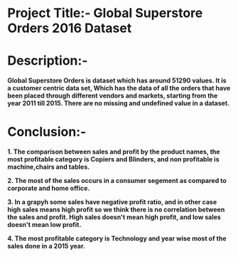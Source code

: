 # Project Title:- Global Superstore Orders 2016 Dataset
# Description:-
**Global Superstore Orders is dataset which has around 51290 values. It is a customer centric data set, Which has the data of all the orders that have been placed through different vendors and markets, starting from the year 2011 till 2015. There are no missing and undefined value in a dataset.**

# Conclusion:-
**1. The comparison between sales and profit by the product names, the most profitable category is Copiers and Blinders, and non profitable is machine,chairs and tables.**

**2. The most of the sales occurs in a consumer segement as compared to corporate and home office.**

**3. In a grapyh some sales have negative profit ratio, and in other case high sales means high profit so we think there is no correlation between the sales and profit. High sales doesn't mean high profit, and low sales doesn't mean low profit.**

**4. The most profitable category is Technology and year wise most of the sales done in a 2015 year.**
